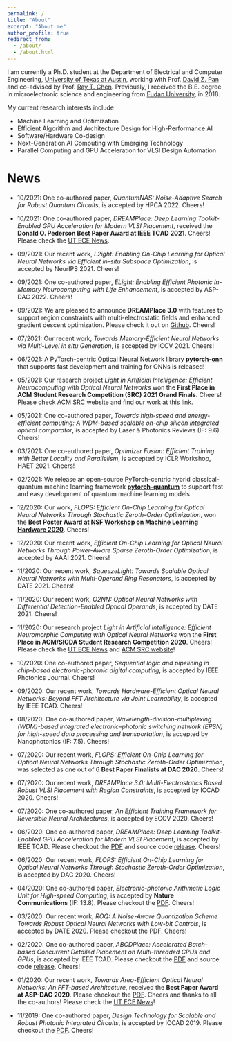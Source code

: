 ```yaml
---
permalink: /
title: "About"
excerpt: "About me"
author_profile: true
redirect_from:
  - /about/
  - /about.html
---
```


I am currently a Ph.D. student at the Department of Electrical and Computer Engineering, [University of Texas at Austin](https://www.utexas.edu/), working with Prof. [David Z. Pan](http://www.ece.utexas.edu/~dpan/) and co-advised by Prof. [Ray T. Chen](http://www.mrc.utexas.edu/people/faculty/ray-chen).
Previously, I received the B.E. degree in microelectronic science and engineering from [Fudan University](http://www.fudan.edu.cn/en/), in 2018.

My current research interests include
 * Machine Learning and Optimization
 * Efficient Algorithm and Architecture Design for High-Performance AI
 * Software/Hardware Co-design
 * Next-Generation AI Computing with Emerging Technology
 * Parallel Computing and GPU Acceleration for VLSI Design Automation
<!-- My current research interests include machine learning, algorithm and architecture design, software/hardware co-design for neuromorphic computing,  and GPU acceleration for VLSI physical design automation. -->
<!-- My current research interests include machine learning, algorithm and architecture design for AI acceleration, software/hardware co-design for optical neuromorphic computing,  and GPU acceleration for VLSI physical design automation. -->

News
======
<!-- | <div style="width:320px"></div> | <div style="width:320px"></div> |
| :-----------------------------: | :-----------------------------: |
| <img src="../images/ONN_AAAI2021_Gu_image.png" height="100" width="320"> <br>12/2020: Our recent work, _Efficient On-Chip Learning for Optical Neural Networks Through Power-Aware Sparse Zeroth-Order Optimization_, is accepted by AAAI 2021. Cheers!| <img src="../images/ONN_DATE2021_SqueezeLight_Gu_image.png" height="100" width="320"> <br> 11/2020: Our recent work, _SqueezeLight: Towards Scalable Optical Neural Networks with Multi-Operand Ring Resonators_, is accepted by DATE 2021. Cheers!|
|<img src="../images/ONN_AAAI2021_Gu_image.png" height="100" width="320"> <br> 11/2020: Our recent work, _SqueezeLight: Towards Scalable Optical Neural Networks with Multi-Operand Ring Resonators_, is accepted by DATE 2021. Cheers! -->
* 10/2021: One co-authored paper, _QuantumNAS: Noise-Adaptive Search for Robust Quantum Circuits_, is accepted by HPCA 2022. Cheers!

* 10/2021: One co-authored paper, _DREAMPlace: Deep Learning Toolkit-Enabled GPU Acceleration for Modern VLSI Placement_, received the **Donald O. Pederson Best Paper Award at IEEE TCAD 2021**. Cheers! Please check the [UT ECE News](https://www.ece.utexas.edu/news/david-z-pan-and-team-win-ieee-tcad-best-paper-award).

* 09/2021: Our recent work, _L2ight: Enabling On-Chip Learning for Optical Neural Networks via Efficient in-situ Subspace Optimization_, is accepted by NeurIPS 2021. Cheers!

* 09/2021: One co-authored paper, _ELight: Enabling Efficient Photonic In-Memory Neurocomputing with Life Enhancement_, is accepted by ASP-DAC 2022. Cheers!

* 09/2021: We are pleased to announce **DREAMPlace 3.0** with features to support region constraints with multi-electrostatic fields and enhanced gradient descent optimization. Please check it out on [Github](https://github.com/limbo018/DREAMPlace). Cheers!

* 07/2021: Our recent work, _Towards Memory-Efficient Neural Networks via Multi-Level in situ Generation_, is accepted by ICCV 2021. Cheers!

* 06/2021:  A PyTorch-centric Optical Neural Network library [**pytorch-onn**](https://github.com/JeremieMelo/pytorch-onn/tree/develop) that supports fast development and training for ONNs is released!

* 05/2021:  Our research project _Light in Artificial Intelligence: Efficient Neurocomputing with Optical Neural Networks_ won the **First Place in ACM Student Research Competition (SRC) 2021 Grand Finals**. Cheers! Please check [ACM SRC](https://src.acm.org) website and find our work at this [link](https://src.acm.org/binaries/content/assets/src/2021/jiaqi-gu.pdf).

* 05/2021: One co-authored paper, _Towards high-speed and energy-efficient computing: A WDM-based scalable on-chip silicon integrated optical comparator_, is accepted by Laser & Photonics Reviews (IF: 9.6). Cheers!

* 03/2021: One co-authored paper, _Optimizer Fusion: Efficient Training with Better Locality and Parallelism_, is accepted by ICLR Workshop, HAET 2021. Cheers!

* 02/2021: We release an open-source PyTorch-centric hybrid classical-quantum machine learning framework [**pytorch-quantum**](https://github.com/Hanrui-Wang/pytorch-quantum) to support fast and easy development of quantum machine learning models.

* 12/2020: Our work, _FLOPS: Efficient On-Chip Learning for Optical Neural Networks Through Stochastic Zeroth-Order Optimization_, won the **Best Poster Award at [NSF Workshop on Machine Learning Hardware 2020](https://sites.google.com/rice.edu/ml-hw-greenai-on-deviceai/posters?authuser=0)**. Cheers!

* 12/2020: Our recent work, _Efficient On-Chip Learning for Optical Neural Networks Through Power-Aware Sparse Zeroth-Order Optimization_, is accepted by AAAI 2021. Cheers!

* 11/2020: Our recent work, _SqueezeLight: Towards Scalable Optical Neural Networks with Multi-Operand Ring Resonators_, is accepted by DATE 2021. Cheers!

* 11/2020: Our recent work, _O2NN: Optical Neural Networks with Differential Detection-Enabled Optical Operands_, is accepted by DATE 2021. Cheers!

* 11/2020: Our research project _Light in Artificial Intelligence: Efficient Neuromorphic Computing with Optical Neural Networks_ won the **First Place in ACM/SIGDA Student Research Competition 2020**. Cheers! Please check the [UT ECE News](https://www.ece.utexas.edu/news/phd-student-jiaqi-gu-wins-gold-medal-acmsigda-student-research-competition) and [ACM SRC website](https://src.acm.org/winners/2021)!

* 10/2020: One co-authored paper, _Sequential logic and pipelining in chip-based electronic-photonic digital computing_, is accepted by IEEE Photonics Journal. Cheers!

* 09/2020: Our recent work, _Towards Hardware-Efficient Optical Neural Networks: Beyond FFT Architecture via Joint Learnability_, is accepted by IEEE TCAD. Cheers!

* 08/2020: One co-authored paper, _Wavelength-division-multiplexing (WDM)-based integrated electronic–photonic switching network (EPSN) for high-speed data processing and transportation_, is accepted by Nanophotonics (IF: 7.5). Cheers!

* 07/2020: Our recent work, _FLOPS: Efficient On-Chip Learning for Optical Neural Networks Through Stochastic Zeroth-Order Optimization_, was selected as one out of 6 **Best Paper Finalists at DAC 2020**. Cheers!

* 07/2020: Our recent work, _DREAMPlace 3.0: Multi-Electrostatics Based Robust VLSI Placement with Region Constraints_, is accepted by ICCAD 2020. Cheers!

* 07/2020: One co-authored paper, _An Efficient Training Framework for Reversible Neural Architectures_, is accepted by ECCV 2020. Cheers!

* 06/2020: One co-authored paper, _DREAMPlace: Deep Learning Toolkit-Enabled GPU Acceleration for Modern VLSI Placement_, is accepted by IEEE TCAD. Please checkout the [PDF](https://doi.org/10.1109/TCAD.2020.3003843) and source code [release](https://github.com/limbo018/DREAMPlace). Cheers!

* 06/2020: Our recent work, _FLOPS: Efficient On-Chip Learning for Optical Neural Networks Through Stochastic Zeroth-Order Optimization_, is accepted by DAC 2020. Cheers!

* 04/2020: One co-authored paper, _Electronic-photonic Arithmetic Logic Unit for High-speed Computing_, is accepted by **Nature Communications** (IF: 13.8). Please checkout the [PDF](https://doi.org/10.1038/s41467-020-16057-3). Cheers!

* 03/2020: Our recent work, _ROQ: A Noise-Aware Quantization Scheme Towards Robust Optical Neural Networks with Low-bit Controls_, is accepted by DATE 2020. Please checkout the [PDF](https://doi.org/10.23919/DATE48585.2020.9116521). Cheers!

* 02/2020: One co-authored paper, _ABCDPlace: Accelerated Batch-based Concurrent Detailed Placement on Multi-threaded CPUs and GPUs_, is accepted by IEEE TCAD. Please checkout the [PDF](https://doi.org/10.1109/TCAD.2020.2971531) and source code [release](https://github.com/limbo018/DREAMPlace). Cheers!

* 01/2020: Our recent work, _Towards Area-Efficient Optical Neural Networks: An FFT-based Architecture_, received the **Best Paper Award at ASP-DAC 2020**. Please checkout the [PDF](https://doi.org/10.1109/ASP-DAC47756.2020.9045156). Cheers and thanks to all the co-authors! Please check the [UT ECE News](https://www.ece.utexas.edu/news/texas-ece-students-win-best-paper-award-asp-dac-2020)!

* 11/2019: One co-authored paper, _Design Technology for Scalable and Robust Photonic Integrated Circuits_, is accepted by ICCAD 2019. Please checkout the [PDF](https://doi.org/10.1109/ICCAD45719.2019.8942045). Cheers!

<!-- <script type="text/javascript" id="clustrmaps" src="//cdn.clustrmaps.com/map_v2.js?d=JM-9ynXdWrWoFw68Qy9R4OmvH0MGCQaGC6hq1sknqKE&cl=ffffff&w=a"></script> -->
